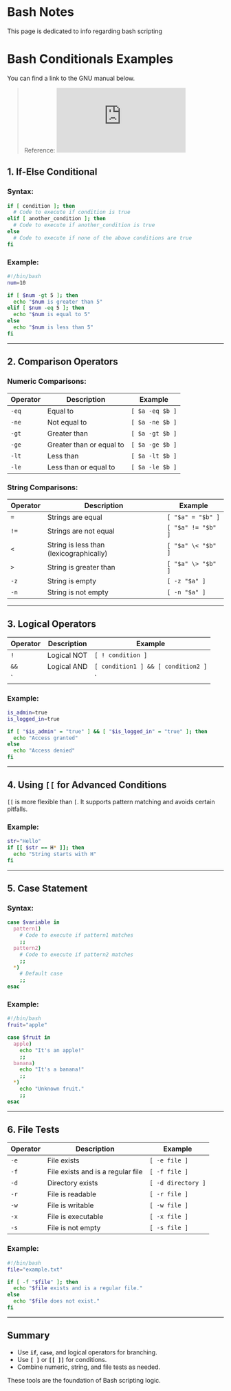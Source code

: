 
# Bash Notes 

This page is dedicated to info regarding bash scripting  

# Bash Conditionals Examples

You can find a link to the GNU manual below. 

> Reference: ![GNU Bash Conditionals](https://www.gnu.org/software/bash/manual/html_node/Bash-Conditional-Expressions.html)

## 1. If-Else Conditional

### Syntax:
```bash
if [ condition ]; then
  # Code to execute if condition is true
elif [ another_condition ]; then
  # Code to execute if another_condition is true
else
  # Code to execute if none of the above conditions are true
fi
```

### Example:
```bash
#!/bin/bash
num=10

if [ $num -gt 5 ]; then
  echo "$num is greater than 5"
elif [ $num -eq 5 ]; then
  echo "$num is equal to 5"
else
  echo "$num is less than 5"
fi
```

---

## 2. Comparison Operators

### Numeric Comparisons:
| Operator | Description                   | Example                |
|----------|-------------------------------|------------------------|
| `-eq`    | Equal to                      | `[ $a -eq $b ]`       |
| `-ne`    | Not equal to                  | `[ $a -ne $b ]`       |
| `-gt`    | Greater than                  | `[ $a -gt $b ]`       |
| `-ge`    | Greater than or equal to      | `[ $a -ge $b ]`       |
| `-lt`    | Less than                     | `[ $a -lt $b ]`       |
| `-le`    | Less than or equal to         | `[ $a -le $b ]`       |

### String Comparisons:
| Operator | Description                   | Example                |
|----------|-------------------------------|------------------------|
| `=`      | Strings are equal            | `[ "$a" = "$b" ]`      |
| `!=`     | Strings are not equal        | `[ "$a" != "$b" ]`     |
| `<`      | String is less than (lexicographically)| `[ "$a" \< "$b" ]` |
| `>`      | String is greater than       | `[ "$a" \> "$b" ]`     |
| `-z`     | String is empty              | `[ -z "$a" ]`          |
| `-n`     | String is not empty          | `[ -n "$a" ]`          |

---

## 3. Logical Operators

| Operator | Description       | Example                          |
|----------|-------------------|----------------------------------|
| `!`      | Logical NOT       | `[ ! condition ]`               |
| `&&`     | Logical AND       | `[ condition1 ] && [ condition2 ]` |
| `||`     | Logical OR        | `[ condition1 ] || [ condition2 ]` |

### Example:
```bash
is_admin=true
is_logged_in=true

if [ "$is_admin" = "true" ] && [ "$is_logged_in" = "true" ]; then
  echo "Access granted"
else
  echo "Access denied"
fi
```

---

## 4. Using `[[` for Advanced Conditions

`[[` is more flexible than `[`. It supports pattern matching and avoids certain pitfalls.

### Example:
```bash
str="Hello"
if [[ $str == H* ]]; then
  echo "String starts with H"
fi
```

---

## 5. Case Statement

### Syntax:
```bash
case $variable in
  pattern1)
    # Code to execute if pattern1 matches
    ;;
  pattern2)
    # Code to execute if pattern2 matches
    ;;
  *)
    # Default case
    ;;
esac
```

### Example:
```bash
#!/bin/bash
fruit="apple"

case $fruit in
  apple)
    echo "It's an apple!"
    ;;
  banana)
    echo "It's a banana!"
    ;;
  *)
    echo "Unknown fruit."
    ;;
esac
```

---

## 6. File Tests

| Operator | Description                       | Example                 |
|----------|-----------------------------------|-------------------------|
| `-e`     | File exists                      | `[ -e file ]`           |
| `-f`     | File exists and is a regular file| `[ -f file ]`           |
| `-d`     | Directory exists                 | `[ -d directory ]`      |
| `-r`     | File is readable                 | `[ -r file ]`           |
| `-w`     | File is writable                 | `[ -w file ]`           |
| `-x`     | File is executable               | `[ -x file ]`           |
| `-s`     | File is not empty                | `[ -s file ]`           |

### Example:
```bash
#!/bin/bash
file="example.txt"

if [ -f "$file" ]; then
  echo "$file exists and is a regular file."
else
  echo "$file does not exist."
fi
```

---

## Summary
- Use **`if`**, **`case`**, and logical operators for branching.
- Use **`[ ]`** or **`[[ ]]`** for conditions.
- Combine numeric, string, and file tests as needed.

These tools are the foundation of Bash scripting logic.
